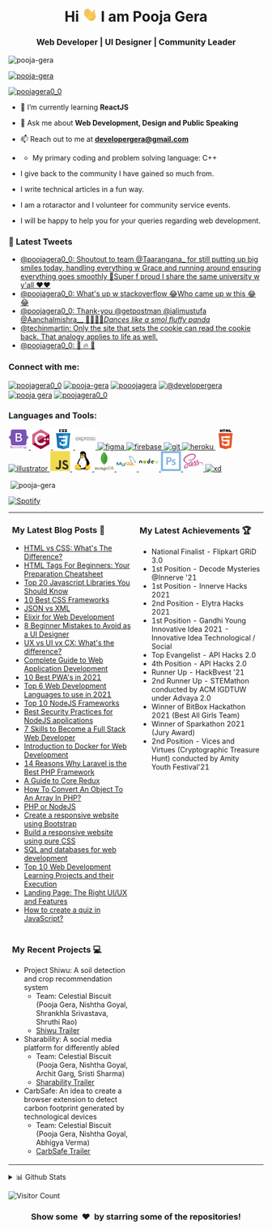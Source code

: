 <h1 align="center"> Hi <img src="https://raw.githubusercontent.com/ABSphreak/ABSphreak/master/gifs/Hi.gif" width="30px"> I am Pooja Gera</h1>
<h3 align="center">Web Developer | UI Designer | Community Leader</h3>

<p align="left"> <img src="https://komarev.com/ghpvc/?username=pooja-gera&label=Profile%20views&color=0e75b6&style=flat" alt="pooja-gera" /> </p>

<p align="left"> <a href="https://github.com/ryo-ma/github-profile-trophy"><img src="https://github-profile-trophy.vercel.app/?username=pooja-gera" alt="pooja-gera" /></a> </p>

<p align="left"> <a href="https://twitter.com/poojagera0_0" target="blank"><img src="https://img.shields.io/twitter/follow/poojagera0_0?logo=twitter&style=for-the-badge" alt="poojagera0_0" /></a> </p>

- 🌱 I’m currently learning **ReactJS**

- 💬 Ask me about **Web Development, Design and Public Speaking**

- 📫 Reach out to me at **developergera@gmail.com**

- * My primary coding and problem solving language: C++

- I give back to the community I have gained so much from. 

- I write technical articles in a fun way.

- I am a rotaractor and I volunteer for community service events. 

- I will be happy to help you for your queries regarding web development. 

### 📱 Latest Tweets

<!-- TWITTER:START -->
- [@poojagera0_0: Shoutout to team @Taarangana_ for still putting up big smiles today, handling everything w Grace and running around ensuring everything goes smoothly 🍰Super f proud I share the same university w y&#39;all ❤️❤️](https://rss.app/articles/cb4e791f6f6d729c074351566bd3a7c508111d6e0f30bdebc3e5820884d65897ad0cb15d2d9d9d77f2a76b7cd8100c9b61d069e7cb147c1d883dc4)
- [@poojagera0_0: What&#39;s up w stackoverflow 😂Who came up w this 😂😂](https://rss.app/articles/cb4e791f6f6d729c074351566bd3a7c508111d6e0f30bdebc3e5820884d65897ad0cb15d2d9d9d77f2a76b7dde13099161d26fe4c71a7f148e3ac6)
- [@poojagera0_0: Thank-you @getpostman @ialimustufa @Aanchalmishra__ 🥺🥺🥰🥰*Dances like a smol fluffy panda*](https://rss.app/articles/cb4e791f6f6d729c074351566bd3a7c508111d6e0f30bdebc3e5820884d65897ad0cb15d2d9d9d77f2a76a75db170c9a68d468e1c1117f158339c3)
- [@techinmartin: Only the site that sets the cookie can read the cookie back. That analogy applies to life as well.](https://rss.app/articles/cb4e791f6f6d729c074351566bd3a7c508111d6e0b3ab1e9cbec8a1b97926ec9ad0cb15d2d9d9d77f2a76a75de150b9b65d26ae5c3107815883dc4)
- [@poojagera0_0: 👀 🔥 🧃](https://rss.app/articles/cb4e791f6f6d729c074351566bd3a7c508111d6e0f30bdebc3e5820884d65897ad0cb15d2d9d9d77f2a76a7bd71d069068d160e8c11779128b3ac3)
<!-- TWITTER:END -->

<h3 align="left">Connect with me:</h3>
<p align="left">
<a href="https://twitter.com/poojagera0_0" target="blank"><img align="center" src="https://raw.githubusercontent.com/rahuldkjain/github-profile-readme-generator/master/src/images/icons/Social/twitter.svg" alt="poojagera0_0" height="30" width="40" /></a>
<a href="https://linkedin.com/in/pooja-gera" target="blank"><img align="center" src="https://raw.githubusercontent.com/rahuldkjain/github-profile-readme-generator/master/src/images/icons/Social/linked-in-alt.svg" alt="pooja-gera" height="30" width="40" /></a>
<a href="https://instagram.com/pooojagera" target="blank"><img align="center" src="https://raw.githubusercontent.com/rahuldkjain/github-profile-readme-generator/master/src/images/icons/Social/instagram.svg" alt="pooojagera" height="30" width="40" /></a>
<a href="https://medium.com/@developergera" target="blank"><img align="center" src="https://raw.githubusercontent.com/rahuldkjain/github-profile-readme-generator/master/src/images/icons/Social/medium.svg" alt="@developergera" height="30" width="40" /></a>
<a href="https://www.youtube.com/c/pooja gera" target="blank"><img align="center" src="https://raw.githubusercontent.com/rahuldkjain/github-profile-readme-generator/master/src/images/icons/Social/youtube.svg" alt="pooja gera" height="30" width="40" /></a>
<a href="https://www.leetcode.com/poojagera0_0" target="blank"><img align="center" src="https://raw.githubusercontent.com/rahuldkjain/github-profile-readme-generator/master/src/images/icons/Social/leet-code.svg" alt="poojagera0_0" height="30" width="40" /></a>
</p>

<h3 align="left">Languages and Tools:</h3>
<p align="left"> <a href="https://getbootstrap.com" target="_blank"> <img src="https://raw.githubusercontent.com/devicons/devicon/master/icons/bootstrap/bootstrap-plain-wordmark.svg" alt="bootstrap" width="40" height="40"/> </a> <a href="https://www.w3schools.com/cpp/" target="_blank"> <img src="https://raw.githubusercontent.com/devicons/devicon/master/icons/cplusplus/cplusplus-original.svg" alt="cplusplus" width="40" height="40"/> </a> <a href="https://www.w3schools.com/css/" target="_blank"> <img src="https://raw.githubusercontent.com/devicons/devicon/master/icons/css3/css3-original-wordmark.svg" alt="css3" width="40" height="40"/> </a> <a href="https://expressjs.com" target="_blank"> <img src="https://raw.githubusercontent.com/devicons/devicon/master/icons/express/express-original-wordmark.svg" alt="express" width="40" height="40"/> </a> <a href="https://www.figma.com/" target="_blank"> <img src="https://www.vectorlogo.zone/logos/figma/figma-icon.svg" alt="figma" width="40" height="40"/> </a> <a href="https://firebase.google.com/" target="_blank"> <img src="https://www.vectorlogo.zone/logos/firebase/firebase-icon.svg" alt="firebase" width="40" height="40"/> </a> <a href="https://git-scm.com/" target="_blank"> <img src="https://www.vectorlogo.zone/logos/git-scm/git-scm-icon.svg" alt="git" width="40" height="40"/> </a> <a href="https://heroku.com" target="_blank"> <img src="https://www.vectorlogo.zone/logos/heroku/heroku-icon.svg" alt="heroku" width="40" height="40"/> </a> <a href="https://www.w3.org/html/" target="_blank"> <img src="https://raw.githubusercontent.com/devicons/devicon/master/icons/html5/html5-original-wordmark.svg" alt="html5" width="40" height="40"/> </a> <a href="https://www.adobe.com/in/products/illustrator.html" target="_blank"> <img src="https://www.vectorlogo.zone/logos/adobe_illustrator/adobe_illustrator-icon.svg" alt="illustrator" width="40" height="40"/> </a> <a href="https://developer.mozilla.org/en-US/docs/Web/JavaScript" target="_blank"> <img src="https://raw.githubusercontent.com/devicons/devicon/master/icons/javascript/javascript-original.svg" alt="javascript" width="40" height="40"/> </a> <a href="https://www.linux.org/" target="_blank"> <img src="https://raw.githubusercontent.com/devicons/devicon/master/icons/linux/linux-original.svg" alt="linux" width="40" height="40"/> </a> <a href="https://www.mongodb.com/" target="_blank"> <img src="https://raw.githubusercontent.com/devicons/devicon/master/icons/mongodb/mongodb-original-wordmark.svg" alt="mongodb" width="40" height="40"/> </a> <a href="https://www.mysql.com/" target="_blank"> <img src="https://raw.githubusercontent.com/devicons/devicon/master/icons/mysql/mysql-original-wordmark.svg" alt="mysql" width="40" height="40"/> </a> <a href="https://nodejs.org" target="_blank"> <img src="https://raw.githubusercontent.com/devicons/devicon/master/icons/nodejs/nodejs-original-wordmark.svg" alt="nodejs" width="40" height="40"/> </a> <a href="https://www.photoshop.com/en" target="_blank"> <img src="https://raw.githubusercontent.com/devicons/devicon/master/icons/photoshop/photoshop-line.svg" alt="photoshop" width="40" height="40"/> </a> <a href="https://sass-lang.com" target="_blank"> <img src="https://raw.githubusercontent.com/devicons/devicon/master/icons/sass/sass-original.svg" alt="sass" width="40" height="40"/> </a> <a href="https://www.adobe.com/products/xd.html" target="_blank"> <img src="https://cdn.worldvectorlogo.com/logos/adobe-xd.svg" alt="xd" width="40" height="40"/> </a> </p>

<p>&nbsp;<img align="center" src="https://github-readme-stats.vercel.app/api?username=pooja-gera&show_icons=true&locale=en" alt="pooja-gera" /></p>

[![Spotify](https://spotify-now-playing-lime.vercel.app/api/spotify)](https://open.spotify.com/user/hrd0mzp0iuwsfqonn3w4j18d5)

<table><tr><td valign="top" width="50%">

### My Latest Blog Posts 🌱
<!-- BLOG-POST-LIST:START -->
- [HTML vs CSS: What's The Difference?](https://www.codingninjas.com/blog/2021/05/26/html-vs-css-whats-the-difference/)
- [HTML Tags For Beginners: Your Preparation Cheatsheet](https://www.codingninjas.com/blog/2021/05/10/html-tags-for-beginners-your-preparation-cheat-sheet/)
- [Top 20 Javascript Libraries You Should Know](https://www.codingninjas.com/blog/2021/04/19/top-20-javascript-libraries-to-learn-in-2021/)
- [10 Best CSS Frameworks](https://www.codingninjas.com/blog/2021/04/15/10-best-css-frameworks-for-front-end-developers/)
- [JSON vs XML](https://www.codingninjas.com/blog/2021/04/12/json-vs-xml-in-2021/)
- [Elixir for Web Development](https://www.codingninjas.com/blog/2021/04/05/learning-elixir-for-web-development/)
- [8 Beginner Mistakes to Avoid as a UI Designer](https://www.codingninjas.com/blog/2021/03/30/8-beginner-mistakes-to-avoid-as-a-ui-designer/)
- [UX vs UI vx CX: What's the difference?](https://www.codingninjas.com/blog/2021/03/23/ux-vs-ui-vs-cx-what-is-the-difference/)
- [Complete Guide to Web Application Development](https://www.codingninjas.com/blog/2021/03/17/the-complete-guide-to-web-application-development-for-2021/)
- [10 Best PWA's in 2021](https://www.codingninjas.com/blog/2021/03/04/10-best-progressive-web-applications-in-2021/)
- [Top 6 Web Development Languages to use in 2021](https://www.codingninjas.com/blog/2021/02/26/top-6-web-development-languages/)
- [Top 10 NodeJS Frameworks](https://www.codingninjas.com/blog/2021/02/19/top-10-nodejs-frameworks-in-2021/)
- [Best Security Practices for NodeJS applications](https://www.codingninjas.com/blog/2021/02/15/best-security-practices-web-applications/)
- [7 Skills to Become a Full Stack Web Developer](https://www.codingninjas.com/blog/category/web-development/page/2/)
- [Introduction to Docker for Web Development](https://www.codingninjas.com/blog/2021/01/20/introduction-to-docker-for-web-development/)
- [14 Reasons Why Laravel is the Best PHP Framework](https://www.codingninjas.com/blog/2021/01/20/introduction-to-docker-for-web-development/)
- [A Guide to Core Redux](https://www.codingninjas.com/blog/2021/01/04/a-guide-to-core-redux-concepts/)
- [How To Convert An Object To An Array In PHP?](https://www.codingninjas.com/blog/2020/12/30/how-to-convert-an-object-to-an-array-in-php/)
- [PHP or NodeJS](https://www.codingninjas.com/blog/2020/12/30/php-or-node-js-the-right-technology-for-your-project/)
- [Create a responsive website using Bootstrap](https://www.codingninjas.com/blog/2020/12/08/creating-a-responsive-website-using-bootstrap/)
- [Build a responsive website using pure CSS](https://www.codingninjas.com/blog/2020/12/01/building-a-responsive-website-using-pure-css/)
- [SQL and databases for web development](https://www.codingninjas.com/blog/2020/11/28/sql-databases-for-web-development/)
- [Top 10 Web Development Learning Projects and their Execution](https://www.codingninjas.com/blog/2020/11/17/top-10-web-development-projects-their-execution/)
- [Landing Page: The Right UI/UX and Features](https://www.codingninjas.com/blog/2020/11/11/landing-page-the-right-ui-ux-features/)
- [How to create a quiz in JavaScript?](https://www.codingninjas.com/blog/2020/11/03/how-to-create-a-quiz-in-javascript/)
<!-- BLOG-POST-LIST:END -->
</td>
<td valign="top" width="50%">

### My Latest Achievements 🏆
- National Finalist - Flipkart GRiD 3.0
- 1st Position - Decode Mysteries @Innerve '21 
- 1st Position - Innerve Hacks 2021
- 2nd Position - Elytra Hacks 2021
- 1st Position - Gandhi Young Innovative Idea 2021 - Innovative Idea Technological / Social
- Top Evangelist - API Hacks 2.0
- 4th Position - API Hacks 2.0
- Runner Up - HackBvest '21
- 2nd Runner Up - STEMathon conducted by ACM IGDTUW under Advaya 2.0
- Winner of BitBox Hackathon 2021 (Best All Girls Team)
- Winner of Sparkathon 2021 (Jury Award) 
- 2nd Position - Vices and Virtues (Cryptographic Treasure Hunt) conducted by Amity Youth Festival'21

</td>
</tr>
<tr>
<td valign="top" width="50%">

### My Recent Projects 💻
- Project Shiwu: A soil detection and crop recommendation system
  - Team: Celestial Biscuit (Pooja Gera, Nishtha Goyal, Shrankhla Srivastava, Shruthi Rao) 
  - [Shiwu Trailer](https://youtu.be/MMfgjZnst7g)
- Sharability: A social media platform for differently abled 
  - Team: Celestial Biscuit (Pooja Gera, Nishtha Goyal, Archit Garg, Sristi Sharma)
  - [Sharability Trailer](https://youtu.be/sd7SwD8viug)
- CarbSafe: An idea to create a browser extension to detect carbon footprint generated by technological devices
  - Team: Celestial Biscuit (Pooja Gera, Nishtha Goyal, Abhigya Verma) 
  - [CarbSafe Trailer](https://www.youtube.com/watch?v=72lsK81vfPo) 

</tr>
</table>

<details>
<summary>📊 Github Stats</summary>

<p align="center"> <img src="https://github-readme-stats.vercel.app/api?username=pooja-gera&show_icons=true&theme=gotham" alt="Pooja Gera | Stats" />

</details>


![Visitor Count](https://profile-counter.glitch.me/{pooja-gera}/count.svg)

[twitter]: https://twitter.com/poojagera0_0
[gmail]: developergera@gmail.com
[linkedin]: https://www.linkedin.com/in/pooja-gera/
[Medium]: https://developergera.medium.com/
[Instagram]: https://www.instagram.com/pooojagera

<h3 align="center">Show some &nbsp;❤️&nbsp; by starring some of the repositories!</h3>
